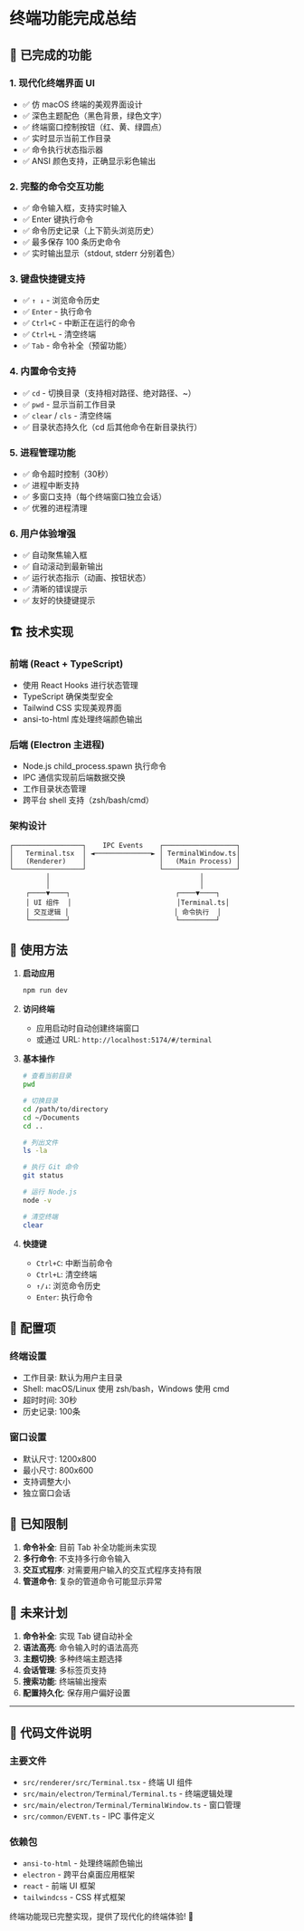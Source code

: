 # 终端功能完成总结

## 🎉 已完成的功能

### 1. 现代化终端界面 UI

- ✅ 仿 macOS 终端的美观界面设计
- ✅ 深色主题配色（黑色背景，绿色文字）
- ✅ 终端窗口控制按钮（红、黄、绿圆点）
- ✅ 实时显示当前工作目录
- ✅ 命令执行状态指示器
- ✅ ANSI 颜色支持，正确显示彩色输出

### 2. 完整的命令交互功能

- ✅ 命令输入框，支持实时输入
- ✅ Enter 键执行命令
- ✅ 命令历史记录（上下箭头浏览历史）
- ✅ 最多保存 100 条历史命令
- ✅ 实时输出显示（stdout, stderr 分别着色）

### 3. 键盘快捷键支持

- ✅ `↑ ↓` - 浏览命令历史
- ✅ `Enter` - 执行命令
- ✅ `Ctrl+C` - 中断正在运行的命令
- ✅ `Ctrl+L` - 清空终端
- ✅ `Tab` - 命令补全（预留功能）

### 4. 内置命令支持

- ✅ `cd` - 切换目录（支持相对路径、绝对路径、~）
- ✅ `pwd` - 显示当前工作目录
- ✅ `clear` / `cls` - 清空终端
- ✅ 目录状态持久化（cd 后其他命令在新目录执行）

### 5. 进程管理功能

- ✅ 命令超时控制（30秒）
- ✅ 进程中断支持
- ✅ 多窗口支持（每个终端窗口独立会话）
- ✅ 优雅的进程清理

### 6. 用户体验增强

- ✅ 自动聚焦输入框
- ✅ 自动滚动到最新输出
- ✅ 运行状态指示（动画、按钮状态）
- ✅ 清晰的错误提示
- ✅ 友好的快捷键提示

## 🏗️ 技术实现

### 前端 (React + TypeScript)

- 使用 React Hooks 进行状态管理
- TypeScript 确保类型安全
- Tailwind CSS 实现美观界面
- ansi-to-html 库处理终端颜色输出

### 后端 (Electron 主进程)

- Node.js child_process.spawn 执行命令
- IPC 通信实现前后端数据交换
- 工作目录状态管理
- 跨平台 shell 支持（zsh/bash/cmd）

### 架构设计

```
┌─────────────────┐    IPC Events    ┌──────────────────┐
│   Terminal.tsx  │ ◄──────────────► │ TerminalWindow.ts│
│   (Renderer)    │                  │   (Main Process) │
└─────────────────┘                  └──────────────────┘
         │                                     │
         │                                     │
    ┌────▼────┐                          ┌────▼────┐
    │ UI 组件  │                          │Terminal.ts│
    │ 交互逻辑 │                          │ 命令执行  │
    └─────────┘                          └─────────┘
```

## 🎯 使用方法

1. **启动应用**

   ```bash
   npm run dev
   ```

2. **访问终端**
   - 应用启动时自动创建终端窗口
   - 或通过 URL: `http://localhost:5174/#/terminal`

3. **基本操作**

   ```bash
   # 查看当前目录
   pwd

   # 切换目录
   cd /path/to/directory
   cd ~/Documents
   cd ..

   # 列出文件
   ls -la

   # 执行 Git 命令
   git status

   # 运行 Node.js
   node -v

   # 清空终端
   clear
   ```

4. **快捷键**
   - `Ctrl+C`: 中断当前命令
   - `Ctrl+L`: 清空终端
   - `↑/↓`: 浏览命令历史
   - `Enter`: 执行命令

## 🔧 配置项

### 终端设置

- 工作目录: 默认为用户主目录
- Shell: macOS/Linux 使用 zsh/bash，Windows 使用 cmd
- 超时时间: 30秒
- 历史记录: 100条

### 窗口设置

- 默认尺寸: 1200x800
- 最小尺寸: 800x600
- 支持调整大小
- 独立窗口会话

## 🐛 已知限制

1. **命令补全**: 目前 Tab 补全功能尚未实现
2. **多行命令**: 不支持多行命令输入
3. **交互式程序**: 对需要用户输入的交互式程序支持有限
4. **管道命令**: 复杂的管道命令可能显示异常

## 🔮 未来计划

1. **命令补全**: 实现 Tab 键自动补全
2. **语法高亮**: 命令输入时的语法高亮
3. **主题切换**: 多种终端主题选择
4. **会话管理**: 多标签页支持
5. **搜索功能**: 终端输出搜索
6. **配置持久化**: 保存用户偏好设置

---

## 📝 代码文件说明

### 主要文件

- `src/renderer/src/Terminal.tsx` - 终端 UI 组件
- `src/main/electron/Terminal/Terminal.ts` - 终端逻辑处理
- `src/main/electron/Terminal/TerminalWindow.ts` - 窗口管理
- `src/common/EVENT.ts` - IPC 事件定义

### 依赖包

- `ansi-to-html` - 处理终端颜色输出
- `electron` - 跨平台桌面应用框架
- `react` - 前端 UI 框架
- `tailwindcss` - CSS 样式框架

终端功能现已完整实现，提供了现代化的终端体验! 🚀

